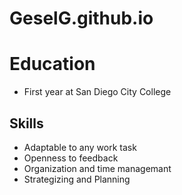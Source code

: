 # GeselG.github.io

# Education
- First year at San Diego City College

## Skills
- Adaptable to any work task
- Openness to feedback
- Organization and time managemant
- Strategizing and Planning
